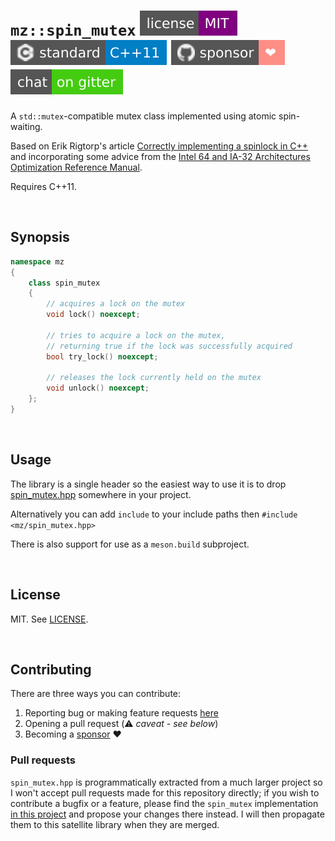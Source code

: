 # `mz::spin_mutex` [![MIT license](docs/images/badge-license-MIT.svg)](./LICENSE) [![C++11](docs/images/badge-c++11.svg)][cpp_compilers] [![Sponsor](docs/images/badge-sponsor.svg)][sponsor] [![Gitter](docs/images/badge-gitter.svg)][gitter]

A `std::mutex`-compatible mutex class implemented using atomic spin-waiting.

Based on Erik Rigtorp's article [Correctly implementing a spinlock in C++] and incorporating some advice from
the [Intel 64 and IA-32 Architectures Optimization Reference Manual].

Requires C++11.

<br>

## Synopsis

```cpp
namespace mz
{
    class spin_mutex
    {
        // acquires a lock on the mutex
        void lock() noexcept;

        // tries to acquire a lock on the mutex,
        // returning true if the lock was successfully acquired
        bool try_lock() noexcept;

        // releases the lock currently held on the mutex
        void unlock() noexcept;
    };
}
```

<br>

## Usage

The library is a single header so the easiest way to use it is to drop [spin_mutex.hpp] somewhere in your project.

Alternatively you can add `include` to your include paths then `#include <mz/spin_mutex.hpp>`

There is also support for use as a `meson.build` subproject.

<br>

## License

MIT. See [LICENSE](LICENSE).

<br>

## Contributing

There are three ways you can contribute:

1. Reporting bug or making feature requests [here](https://github.com/marzer/spin_mutex/issues/new)
2. Opening a pull request (⚠&#xFE0F; _caveat - see below_)
3. Becoming a [sponsor] ❤&#xFE0F;

### Pull requests

`spin_mutex.hpp` is programmatically extracted from a much larger project so I won't accept pull requests made for this
repository directly; if you wish to contribute a bugfix or a feature, please find the `spin_mutex` implementation
[in this project](https://github.com/marzer/muu) and propose your changes there instead.
I will then propagate them to this satellite library when they are merged.

[spin_mutex.hpp]: include/mz/spin_mutex.hpp
[license]: ./LICENSE
[cpp_compilers]: https://en.cppreference.com/w/cpp/compiler_support
[gitter]: https://gitter.im/marzer/community
[sponsor]: https://github.com/sponsors/marzer
[Correctly implementing a spinlock in C++]: https://rigtorp.se/spinlock/
[Intel 64 and IA-32 Architectures Optimization Reference Manual]: https://software.intel.com/sites/default/files/managed/9e/bc/64-ia-32-architectures-optimization-manual.pdf
